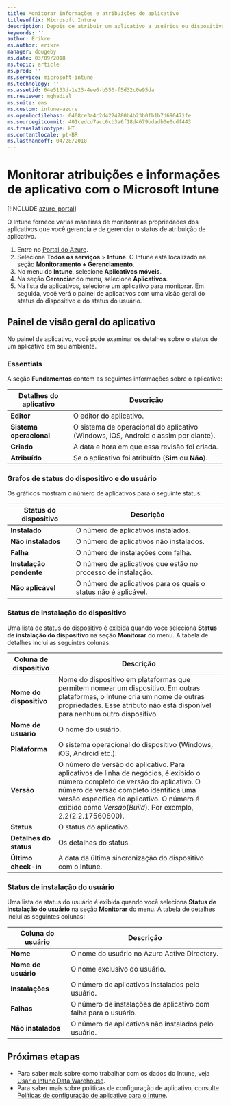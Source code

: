 ```yaml
---
title: Monitorar informações e atribuições de aplicativo
titlesuffix: Microsoft Intune
description: Depois de atribuir um aplicativo a usuários ou dispositivos, use essas informações para ajudá-lo a monitorar o status do aplicativo.
keywords: ''
author: Erikre
ms.author: erikre
manager: dougeby
ms.date: 03/09/2018
ms.topic: article
ms.prod: ''
ms.service: microsoft-intune
ms.technology: ''
ms.assetid: 64e5133d-1e23-4ee6-b556-f5d32c0e95da
ms.reviewer: mghadial
ms.suite: ems
ms.custom: intune-azure
ms.openlocfilehash: 0408ce3a4c2d4224780b4b23b0fb1b7d690471fe
ms.sourcegitcommit: 401cedcd7acc6cb3a6f18d4679bdadb0e0cdf443
ms.translationtype: HT
ms.contentlocale: pt-BR
ms.lasthandoff: 04/28/2018
---
```

# <a name="monitor-app-information-and-assignments-with-microsoft-intune"></a>Monitorar atribuições e informações de aplicativo com o Microsoft Intune

[!INCLUDE [azure_portal](./includes/azure_portal.md)]

O Intune fornece várias maneiras de monitorar as propriedades dos aplicativos que você gerencia e de gerenciar o status de atribuição de aplicativo.

1. Entre no [Portal do Azure](https://portal.azure.com).
2. Selecione **Todos os serviços** > **Intune**. O Intune está localizado na seção **Monitoramento + Gerenciamento**.
3. No menu do **Intune**, selecione **Aplicativos móveis**.
4. Na seção **Gerenciar** do menu, selecione **Aplicativos**.
5. Na lista de aplicativos, selecione um aplicativo para monitorar. Em seguida, você verá o painel de aplicativos com uma visão geral do status do dispositivo e do status do usuário.

## <a name="app-overview-pane"></a>Painel de visão geral do aplicativo

No painel de aplicativo, você pode examinar os detalhes sobre o status de um aplicativo em seu ambiente.

### <a name="essentials"></a>Essentials
A seção **Fundamentos** contém as seguintes informações sobre o aplicativo:

 | **Detalhes do aplicativo**            | **Descrição**                                                      |
|------------------------|------------------------------------------------------------------|
| **Editor**          | O editor do aplicativo.                                            |
| **Sistema operacional**   | O sistema de operacional do aplicativo (Windows, iOS, Android e assim por diante). |
| **Criado**             | A data e hora em que essa revisão foi criada.                         |
| **Atribuído**           | Se o aplicativo foi atribuído (**Sim** ou **Não**).                  |

### <a name="device-and-user-status-graphs"></a>Grafos de status do dispositivo e do usuário
Os gráficos mostram o número de aplicativos para o seguinte status:

| **Status do dispositivo**       | **Descrição**                                       |
|-----------------------|-------------------------------------------------------|
| **Instalado**         | O número de aplicativos instalados.                         |
| **Não instalados**     | O número de aplicativos não instalados.                     |
| **Falha**            | O número de instalações com falha.                   |
| **Instalação pendente**   | O número de aplicativos que estão no processo de instalação. |
| **Não aplicável**           | O número de aplicativos para os quais o status não é aplicável.            |

### <a name="device-install-status"></a>Status de instalação do dispositivo

Uma lista de status do dispositivo é exibida quando você seleciona **Status de instalação do dispositivo** na seção **Monitorar** do menu. A tabela de detalhes inclui as seguintes colunas:

| **Coluna de dispositivo**      | **Descrição**                                                                                                                                                                                                                                            |
|----------------------|------------------------------------------------------------------------------------------------------------------------------------------------------------------------------------------------------------------------------------------------------------|
| **Nome do dispositivo**      | Nome do dispositivo em plataformas que permitem nomear um dispositivo. Em outras plataformas, o Intune cria um nome de outras propriedades. Esse atributo não está disponível para nenhum outro dispositivo.                                                                       |
| **Nome de usuário**        | O nome do usuário.                                                                                                                                                                                                                                      |
| **Plataforma**         | O sistema operacional do dispositivo (Windows, iOS, Android etc.).                                                                                                                                                                                           |
| **Versão**          | O número de versão do aplicativo. Para aplicativos de linha de negócios, é exibido o número completo de versão do aplicativo. O número de versão completo identifica uma versão específica do aplicativo. O número é exibido como _Versão_(_Build_). Por exemplo, 2.2(2.2.17560800). |
| **Status**           | O status do aplicativo.                                                                                                                                                                                                                                     |
| **Detalhes do status**   | Os detalhes do status.                                                                                                                                                                                                                                     |
| **Último check-in**    | A data da última sincronização do dispositivo com o Intune.                                                                                                                                                                                                                  |


### <a name="user-install-status"></a>Status de instalação do usuário

Uma lista de status do usuário é exibida quando você seleciona **Status de instalação do usuário** na seção **Monitorar** do menu. A tabela de detalhes inclui as seguintes colunas:

| **Coluna do usuário**     | **Descrição**                           |
|---------------------|-------------------------------------------|
| **Nome**            | O nome do usuário no Azure Active Directory.         |
| **Nome de usuário**       | O nome exclusivo do usuário.              |
| **Instalações**   | O número de aplicativos instalados pelo usuário. |
| **Falhas**        | O número de instalações de aplicativo com falha para o usuário.     |
| **Não instalados**   | O número de aplicativos não instalados pelo usuário. |


## <a name="next-steps"></a>Próximas etapas

- Para saber mais sobre como trabalhar com os dados do Intune, veja [Usar o Intune Data Warehouse](reports-nav-create-intune-reports.md).
- Para saber mais sobre políticas de configuração de aplicativo, consulte [Políticas de configuração de aplicativo para o Intune](app-configuration-policies-overview.md).

